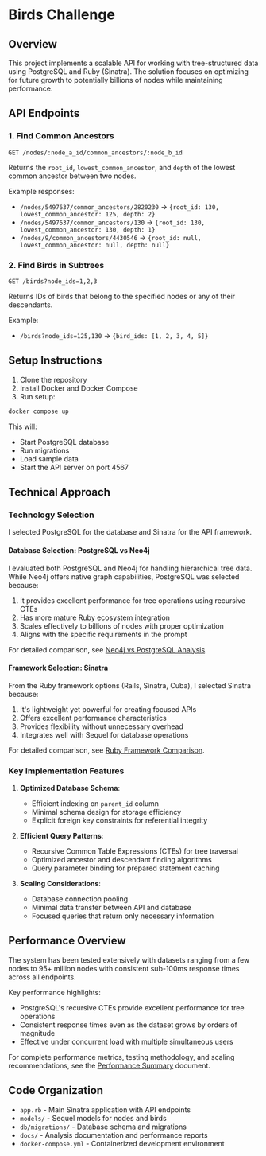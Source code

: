 # Birds Challenge

## Overview

This project implements a scalable API for working with tree-structured data using PostgreSQL and Ruby (Sinatra). The solution focuses on optimizing for future growth to potentially billions of nodes while maintaining performance.

## API Endpoints

### 1. Find Common Ancestors

```
GET /nodes/:node_a_id/common_ancestors/:node_b_id
```

Returns the `root_id`, `lowest_common_ancestor`, and `depth` of the lowest common ancestor between two nodes.

Example responses:

- `/nodes/5497637/common_ancestors/2820230` → `{root_id: 130, lowest_common_ancestor: 125, depth: 2}`
- `/nodes/5497637/common_ancestors/130` → `{root_id: 130, lowest_common_ancestor: 130, depth: 1}`
- `/nodes/9/common_ancestors/4430546` → `{root_id: null, lowest_common_ancestor: null, depth: null}`

### 2. Find Birds in Subtrees

```
GET /birds?node_ids=1,2,3
```

Returns IDs of birds that belong to the specified nodes or any of their descendants.

Example:

- `/birds?node_ids=125,130` → `{bird_ids: [1, 2, 3, 4, 5]}`

## Setup Instructions

1. Clone the repository
2. Install Docker and Docker Compose
3. Run setup:

```bash
docker compose up
```

This will:

- Start PostgreSQL database
- Run migrations
- Load sample data
- Start the API server on port 4567

## Technical Approach

### Technology Selection

I selected PostgreSQL for the database and Sinatra for the API framework.

#### Database Selection: PostgreSQL vs Neo4j

I evaluated both PostgreSQL and Neo4j for handling hierarchical tree data. While Neo4j offers native graph capabilities, PostgreSQL was selected because:

1. It provides excellent performance for tree operations using recursive CTEs
2. Has more mature Ruby ecosystem integration
3. Scales effectively to billions of nodes with proper optimization
4. Aligns with the specific requirements in the prompt

For detailed comparison, see [Neo4j vs PostgreSQL Analysis](docs/neoj4-vs-postgres.md).

#### Framework Selection: Sinatra

From the Ruby framework options (Rails, Sinatra, Cuba), I selected Sinatra because:

1. It's lightweight yet powerful for creating focused APIs
2. Offers excellent performance characteristics
3. Provides flexibility without unnecessary overhead
4. Integrates well with Sequel for database operations

For detailed comparison, see [Ruby Framework Comparison](docs/ruby-framework-comparison.md).

### Key Implementation Features

1. **Optimized Database Schema**:

   - Efficient indexing on `parent_id` column
   - Minimal schema design for storage efficiency
   - Explicit foreign key constraints for referential integrity

2. **Efficient Query Patterns**:

   - Recursive Common Table Expressions (CTEs) for tree traversal
   - Optimized ancestor and descendant finding algorithms
   - Query parameter binding for prepared statement caching

3. **Scaling Considerations**:
   - Database connection pooling
   - Minimal data transfer between API and database
   - Focused queries that return only necessary information

## Performance Overview

The system has been tested extensively with datasets ranging from a few nodes to 95+ million nodes with consistent sub-100ms response times across all endpoints.

Key performance highlights:

- PostgreSQL's recursive CTEs provide excellent performance for tree operations
- Consistent response times even as the dataset grows by orders of magnitude
- Effective under concurrent load with multiple simultaneous users

For complete performance metrics, testing methodology, and scaling recommendations, see the [Performance Summary](docs/performance-summary.md) document.

## Code Organization

- `app.rb` - Main Sinatra application with API endpoints
- `models/` - Sequel models for nodes and birds
- `db/migrations/` - Database schema and migrations
- `docs/` - Analysis documentation and performance reports
- `docker-compose.yml` - Containerized development environment
